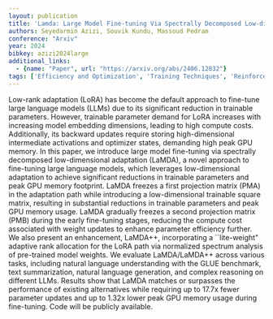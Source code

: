 ```yaml
---
layout: publication
title: 'Lamda: Large Model Fine-tuning Via Spectrally Decomposed Low-dimensional Adaptation'
authors: Seyedarmin Azizi, Souvik Kundu, Massoud Pedram
conference: "Arxiv"
year: 2024
bibkey: azizi2024large
additional_links:
  - {name: "Paper", url: "https://arxiv.org/abs/2406.12832"}
tags: ['Efficiency and Optimization', 'Training Techniques', 'Reinforcement Learning', 'RAG', 'Pretraining Methods', 'Fine-Tuning', 'Applications']
---
```

Low-rank adaptation (LoRA) has become the default approach to fine-tune large
language models (LLMs) due to its significant reduction in trainable
parameters. However, trainable parameter demand for LoRA increases with
increasing model embedding dimensions, leading to high compute costs.
Additionally, its backward updates require storing high-dimensional
intermediate activations and optimizer states, demanding high peak GPU memory.
In this paper, we introduce large model fine-tuning via spectrally decomposed
low-dimensional adaptation (LaMDA), a novel approach to fine-tuning large
language models, which leverages low-dimensional adaptation to achieve
significant reductions in trainable parameters and peak GPU memory footprint.
LaMDA freezes a first projection matrix (PMA) in the adaptation path while
introducing a low-dimensional trainable square matrix, resulting in substantial
reductions in trainable parameters and peak GPU memory usage. LaMDA gradually
freezes a second projection matrix (PMB) during the early fine-tuning stages,
reducing the compute cost associated with weight updates to enhance parameter
efficiency further. We also present an enhancement, LaMDA++, incorporating a
``lite-weight" adaptive rank allocation for the LoRA path via normalized
spectrum analysis of pre-trained model weights. We evaluate LaMDA/LaMDA++
across various tasks, including natural language understanding with the GLUE
benchmark, text summarization, natural language generation, and complex
reasoning on different LLMs. Results show that LaMDA matches or surpasses the
performance of existing alternatives while requiring up to 17.7x fewer
parameter updates and up to 1.32x lower peak GPU memory usage during
fine-tuning. Code will be publicly available.
